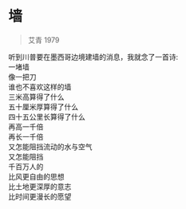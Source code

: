 # 墙

> 艾青 1979

听到川普要在墨西哥边境建墙的消息，我就念了一首诗:  
一堵墙  
像一把刀  
谁也不喜欢这样的墙  
三米高算得了什么  
五十厘米厚算得了什么  
四十五公里长算得了什么  
再高一千倍  
再长一千倍  
又怎能阻挡流动的水与空气  
又怎能阻挡  
千百万人的  
比风更自由的思想  
比土地更深厚的意志  
比时间更漫长的愿望